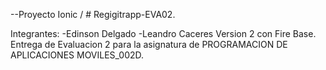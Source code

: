 --Proyecto Ionic / # Regigitrapp-EVA02.

Integrantes:
-Edinson Delgado
-Leandro Caceres
Version 2 con Fire Base.
Entrega de Evaluacion 2 para la asignatura de PROGRAMACION DE APLICACIONES MOVILES_002D.

